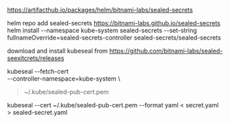 https://artifacthub.io/packages/helm/bitnami-labs/sealed-secrets

helm repo add sealed-secrets https://bitnami-labs.github.io/sealed-secrets
helm install --namespace kube-system sealed-secrets --set-string fullnameOverride=sealed-secrets-controller sealed-secrets/sealed-secrets 

download and install kubeseal from https://github.com/bitnami-labs/sealed-seexitcrets/releases

kubeseal --fetch-cert \
--controller-namespace=kube-system \
> ~/.kube/sealed-pub-cert.pem

kubeseal --cert ~/.kube/sealed-pub-cert.pem --format yaml < secret.yaml > sealed-secret.yaml
